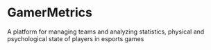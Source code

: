# GamerMetrics
A platform for managing teams and analyzing statistics, physical and psychological state of players in esports games

